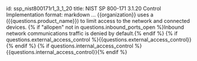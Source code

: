 id: ssp_nist800171r1_3_1_20
title: NIST SP 800-171 3.1.20 Control Implementation
format: markdown
...
{{organization}} uses a ({{questions.product_name}}) to limit access to the
network and connected devices.
{% if "allopen" not in questions.inbound_ports_open %}Inbound network communications traffic is denied by default.{% endif %}
{% if questions.external_access_control %}{{questions.external_access_control}}{% endif %}
{% if questions.internal_access_control %}{{questions.internal_access_control}}{% endif %}

